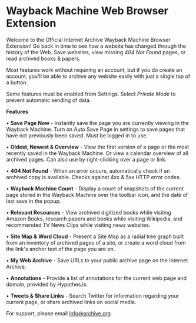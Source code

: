 # Wayback Machine Web Browser Extension

Welcome to the Official Internet Archive Wayback Machine Browser Extension! Go back in time to see how a website has changed through the history of the Web. Save websites, view missing _404 Not Found_ pages, or read archived books & papers.

Most features work without requiring an account, but if you do create an account, you'll be able to archive any website easily with just a single tap of a button.

Some features must be enabled from Settings. Select _Private Mode_ to prevent automatic sending of data.

**Features**

• **Save Page Now** - Instantly save the page you are currently viewing in the Wayback Machine. Turn on Auto Save Page in settings to save pages that have not previously been saved. Must be logged in to use.

• **Oldest, Newest & Overview** - View the first version of a page or the most recently saved in the Wayback Machine. Or view a calendar overview of all archived pages. Can also use by right-clicking over a page or link.

• **404 Not Found** - When an error occurs, automatically check if an archived copy is available. Checks against 4xx & 5xx HTTP error codes.

• **Wayback Machine Count** - Display a count of snapshots of the current page stored in the Wayback Machine over the toolbar icon, and the date of last save in the popup.

• **Relevant Resources** - View archived digitized books while visiting Amazon Books, research papers and books while visiting Wikipedia, and recommended TV News Clips while visiting news websites.

• **Site Map & Word Cloud** - Present a Site Map as a radial tree graph built from an inventory of archived pages of a site, or create a word cloud from the link's anchor text of the page you are on.

• **My Web Archive** - Save URLs to your public archive page on the Internet Archive.

• **Annotations** - Provide a list of annotations for the current web page and domain, provided by Hypothes.is.

• **Tweets & Share Links** - Search Twitter for information regarding your current page, or share archived links on social media.

For support, please email info@archive.org
